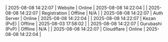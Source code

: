 | 2025-08-08 14:22:07 | Website | Online | 2025-08-08 14:22:04 |
| 2025-08-08 14:22:07 | Registration | Offline | N/A |
| 2025-08-08 14:22:07 | Auth Server | Online | 2025-08-08 14:22:04 |
| 2025-08-08 14:22:07 | Kezan (PvE) | Offline | 2025-08-03 17:58:02 |
| 2025-08-08 14:22:07 | Gurubashi (PvP) | Offline | N/A |
| 2025-08-08 14:22:07 | Cloudflare | Online | 2025-08-08 14:22:04 |
